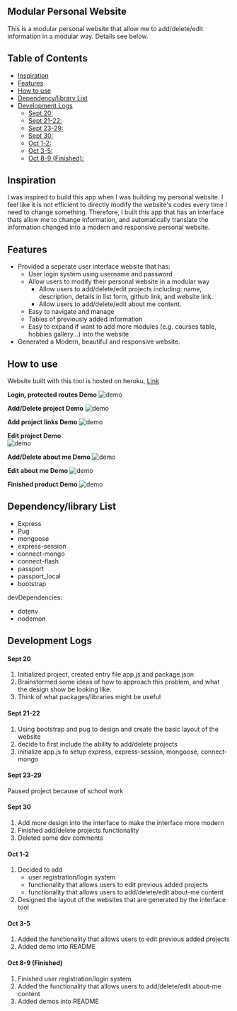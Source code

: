 ## Modular Personal Website

This is a modular personal website that allow me to 
add/delete/edit information in a modular way. Details see below.

## Table of Contents
  
* [Inspiration](#inspiration)
* [Features](#features)
* [How to use](#how-to-use)
* [Dependency/library List](#dependencylibrary-list)
* [Development Logs](#development-logs)
    * [Sept 20:](#sept-20)
    * [Sept 21-22:](#sept-21-22)
    * [Sept 23-29:](#sept-23-29)
    * [Sept 30:](#sept-30)
    * [Oct 1-2:](#oct-1-2)
    * [Oct 3-5:](#oct-3-5)
    * [Oct 8-9 (Finished):](#oct-8-9-finished)

## Inspiration
I was inspired to build this app when I was building my personal website. I feel like it is not efficient to directly modify the website's codes every time I need to change something. Therefore, I built this app that has an interface thats allow me to change information, and automatically translate the information changed into a modern and responsive personal website.

## Features
* Provided a seperate user interface website that has:
	* User login system using username and password
	* Allow users to modify their personal website in a modular way
		* Allow users to add/delete/edit projects including: name, description, details in list form, github link, and website link.
		* Allow users to add/delete/edit about me content.
	* Easy to navigate and manage
	* Tables of previously added information
	* Easy to expand if want to add more modules (e.g. courses table, hobbies gallery...) into the website
* Generated a Modern, beautiful and responsive website.



## How to use
Website built with this tool is hosted on heroku, [Link](https://ffy-modular-personal-website.herokuapp.com/)

**Login, protected routes Demo**
<img src="./readme-assets/login_demo.gif" alt="demo">

**Add/Delete project Demo**
<img src="./readme-assets/add_delete_project.gif" alt="demo">

**Add project links Demo**
<img src="./readme-assets/add_link.gif" alt="demo">

**Edit project Demo**  
<img src="./readme-assets/edit_project.gif" alt="demo">

**Add/Delete about me Demo**
<img src="./readme-assets/about_add_delete.gif" alt="demo">

**Edit about me Demo**
<img src="./readme-assets/edit_about.gif" alt="demo">

**Finished product Demo**
<img src="./readme-assets/done.gif" alt="demo">

## Dependency/library List

* Express
* Pug
* mongoose
* express-session
* connect-mongo
* connect-flash
* passport
* passport_local  
* bootstrap  

devDependencies:
* dotenv
* nodemon

## Development Logs

#### Sept 20
1. Initialized project, created entry file app.js and package.json
2. Brainstormed some ideas of how to approach this problem, and what the design show be looking like.
3. Think of what packages/libraries might be useful

#### Sept 21-22
1. Using bootstrap and pug to design and create the basic layout of the website
2. decide to first include the ability to add/delete projects
3. initialize app.js to setup express, express-session, mongoose, connect-mongo

#### Sept 23-29
Paused project because of school work

#### Sept 30
1. Add more design into the interface to make the interface more modern
2. Finished add/delete projects functionality 
3. Deleted some dev comments

#### Oct 1-2
1. Decided to add
	* user registration/login system
	* functionality that allows users to edit previous added projects
	* functionality that allows users to add/delete/edit about-me content
2. Designed the layout of the websites that are generated by the interface tool

#### Oct 3-5
1. Added the functionality that allows users to edit previous added projects
2. Added demo into README

#### Oct 8-9 (Finished)
1. Finished user registration/login system
2. Added the functionality that allows users to add/delete/edit about-me content
3. Added demos into README
